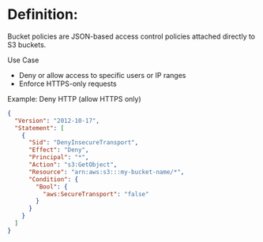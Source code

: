 # Definition:
Bucket policies are JSON-based access control policies attached directly to S3 buckets.

Use Case
- Deny or allow access to specific users or IP ranges
- Enforce HTTPS-only requests

Example: Deny HTTP (allow HTTPS only)
```json
{
  "Version": "2012-10-17",
  "Statement": [
    {
      "Sid": "DenyInsecureTransport",
      "Effect": "Deny",
      "Principal": "*",
      "Action": "s3:GetObject",
      "Resource": "arn:aws:s3:::my-bucket-name/*",
      "Condition": {
        "Bool": {
          "aws:SecureTransport": "false"
        }
      }
    }
  ]
}
